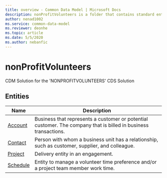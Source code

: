 ```yaml
---
title: overview - Common Data Model | Microsoft Docs
description: nonProfitVolunteers is a folder that contains standard entities related to the Common Data Model.
author: nenad1002
ms.service: common-data-model
ms.reviewer: deonhe
ms.topic: article
ms.date: 5/5/2020
ms.author: nebanfic
---
```


# nonProfitVolunteers

CDM Solution for the 'NONPROFITVOLUNTEERS' CDS Solution  

## Entities

|Name|Description|
|---|---|
|[Account](Account.md)|Business that represents a customer or potential customer. The company that is billed in business transactions.|
|[Contact](Contact.md)|Person with whom a business unit has a relationship, such as customer, supplier, and colleague.|
|[Project](Project.md)|Delivery entity in an engagement.|
|[Schedule](Schedule.md)|Entity to manage a volunteer time preference and/or a project team member work time.|
